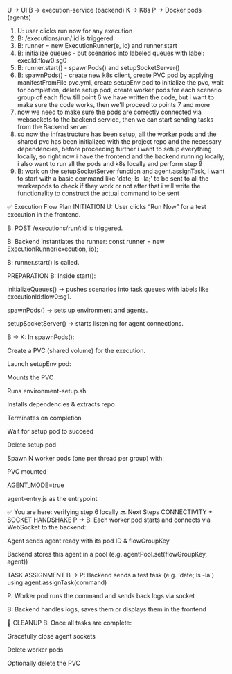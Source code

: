 U -> UI
B -> execution-service (backend)
K -> K8s
P -> Docker pods (agents)
1. U: user clicks run now for any execution
2. B: /executions/run/:id is triggered
3. B: runner = new ExecutionRunner(e, io) and runner.start
4. B: initialize queues - put scenarios into labeled queues with label: execId:flow0:sg0
5. B: runner.start() - spawnPods() and setupSocketServer()
6. B: spawnPods() - create new k8s client, create PVC pod by applying manifestFromFile pvc.yml, create setupEnv pod to initialize the pvc, wait for completion, delete setup pod, create worker pods for each scenario group of each flow
till point 6 we have written the code, but i want to make sure the code works, then we'll proceed to points 7 and more
7. now we need to make sure the pods are correctly connected via websockets to the backend service, then we can start sending tasks from the Backend server
8. so now the infrastructure has been setup, all the worker pods and the shared pvc has been initialized with the project repo and the necessary dependencies, before proceeding further i want to setup everything locally, so right now i have the frontend and the backend running locally, i also want to run all the pods and k8s locally and perform step 9
9. B: work on the setupSocketServer function  and agent.assignTask, i want to start with a basic command like 'date; ls -la;' to be sent to all the workerpods to check if they work or not after that i will write the functionality to construct the actual command to be sent


✅ Execution Flow Plan
INITIATION
U: User clicks “Run Now” for a test execution in the frontend.

B: POST /executions/run/:id is triggered.

B: Backend instantiates the runner:
const runner = new ExecutionRunner(execution, io);

B: runner.start() is called.

PREPARATION
B: Inside start():

initializeQueues() → pushes scenarios into task queues with labels like executionId:flow0:sg1.

spawnPods() → sets up environment and agents.

setupSocketServer() → starts listening for agent connections.

B → K: In spawnPods():

Create a PVC (shared volume) for the execution.

Launch setupEnv pod:

Mounts the PVC

Runs environment-setup.sh

Installs dependencies & extracts repo

Terminates on completion

Wait for setup pod to succeed

Delete setup pod

Spawn N worker pods (one per thread per group) with:

PVC mounted

AGENT_MODE=true

agent-entry.js as the entrypoint

✅ You are here: verifying step 6 locally
🔜 Next Steps
CONNECTIVITY + SOCKET HANDSHAKE
P → B: Each worker pod starts and connects via WebSocket to the backend:

Agent sends agent:ready with its pod ID & flowGroupKey

Backend stores this agent in a pool (e.g. agentPool.set(flowGroupKey, agent))

TASK ASSIGNMENT
B → P: Backend sends a test task (e.g. 'date; ls -la') using agent.assignTask(command)

P: Worker pod runs the command and sends back logs via socket

B: Backend handles logs, saves them or displays them in the frontend

🧹 CLEANUP
B: Once all tasks are complete:

Gracefully close agent sockets

Delete worker pods

Optionally delete the PVC